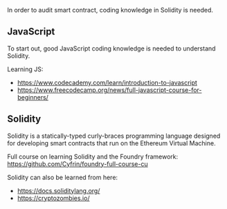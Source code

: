 
In order to audit smart contract, coding knowledge in Solidity is needed.

## JavaScript

To start out, good JavaScript coding knowledge is needed to understand Solidity.

Learning JS:
- https://www.codecademy.com/learn/introduction-to-javascript
- https://www.freecodecamp.org/news/full-javascript-course-for-beginners/

## Solidity

Solidity is a statically-typed curly-braces programming language designed for developing smart contracts that run on the Ethereum Virtual Machine.

Full course on learning Solidity and the Foundry framework:
https://github.com/Cyfrin/foundry-full-course-cu

Solidity can also be learned from here:
- https://docs.soliditylang.org/
- https://cryptozombies.io/

